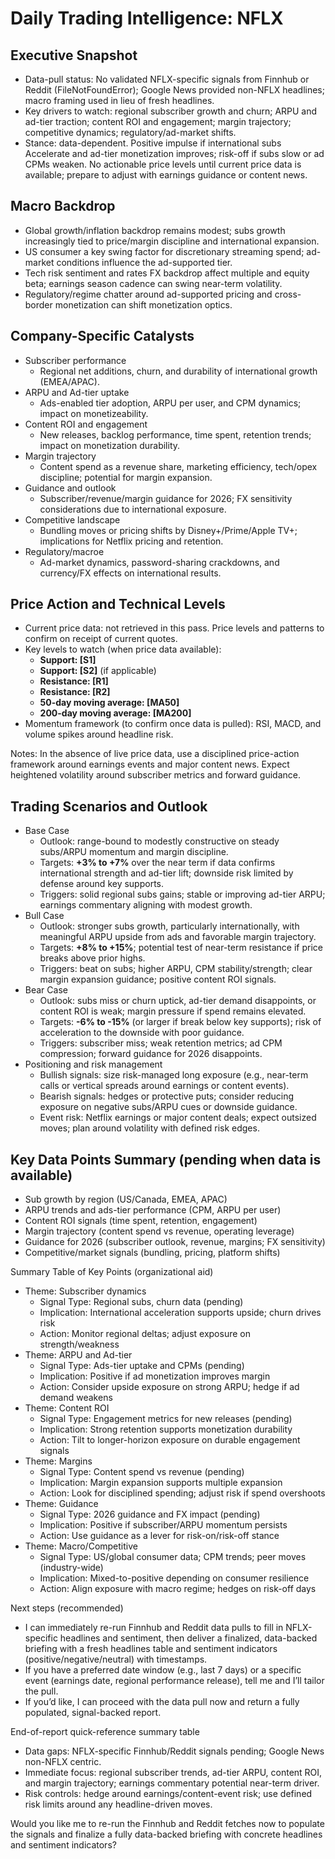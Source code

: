 # Daily Trading Intelligence: NFLX

## Executive Snapshot
- Data-pull status: No validated NFLX-specific signals from Finnhub or Reddit (FileNotFoundError); Google News provided non-NFLX headlines; macro framing used in lieu of fresh headlines.
- Key drivers to watch: regional subscriber growth and churn; ARPU and ad-tier traction; content ROI and engagement; margin trajectory; competitive dynamics; regulatory/ad-market shifts.
- Stance: data-dependent. Positive impulse if international subs Accelerate and ad-tier monetization improves; risk-off if subs slow or ad CPMs weaken. No actionable price levels until current price data is available; prepare to adjust with earnings guidance or content news.

## Macro Backdrop
- Global growth/inflation backdrop remains modest; subs growth increasingly tied to price/margin discipline and international expansion.
- US consumer a key swing factor for discretionary streaming spend; ad-market conditions influence the ad-supported tier.
- Tech risk sentiment and rates FX backdrop affect multiple and equity beta; earnings season cadence can swing near-term volatility.
- Regulatory/regime chatter around ad-supported pricing and cross-border monetization can shift monetization optics.

## Company-Specific Catalysts
- Subscriber performance
  - Regional net additions, churn, and durability of international growth (EMEA/APAC).
- ARPU and Ad-tier uptake
  - Ads-enabled tier adoption, ARPU per user, and CPM dynamics; impact on monetizeability.
- Content ROI and engagement
  - New releases, backlog performance, time spent, retention trends; impact on monetization durability.
- Margin trajectory
  - Content spend as a revenue share, marketing efficiency, tech/opex discipline; potential for margin expansion.
- Guidance and outlook
  - Subscriber/revenue/margin guidance for 2026; FX sensitivity considerations due to international exposure.
- Competitive landscape
  - Bundling moves or pricing shifts by Disney+/Prime/Apple TV+; implications for Netflix pricing and retention.
- Regulatory/macroe
  - Ad-market dynamics, password-sharing crackdowns, and currency/FX effects on international results.

## Price Action and Technical Levels
- Current price data: not retrieved in this pass. Price levels and patterns to confirm on receipt of current quotes.
- Key levels to watch (when price data available):
  - **Support: [S1]**
  - **Support: [S2]** (if applicable)
  - **Resistance: [R1]**
  - **Resistance: [R2]**
  - **50-day moving average: [MA50]**
  - **200-day moving average: [MA200]**
- Momentum framework (to confirm once data is pulled): RSI, MACD, and volume spikes around headline risk.

Notes: In the absence of live price data, use a disciplined price-action framework around earnings events and major content news. Expect heightened volatility around subscriber metrics and forward guidance.

## Trading Scenarios and Outlook
- Base Case
  - Outlook: range-bound to modestly constructive on steady subs/ARPU momentum and margin discipline.
  - Targets: **+3% to +7%** over the near term if data confirms international strength and ad-tier lift; downside risk limited by defense around key supports.
  - Triggers: solid regional subs gains; stable or improving ad-tier ARPU; earnings commentary aligning with modest growth.
- Bull Case
  - Outlook: stronger subs growth, particularly internationally, with meaningful ARPU upside from ads and favorable margin trajectory.
  - Targets: **+8% to +15%**; potential test of near-term resistance if price breaks above prior highs.
  - Triggers: beat on subs; higher ARPU, CPM stability/strength; clear margin expansion guidance; positive content ROI signals.
- Bear Case
  - Outlook: subs miss or churn uptick, ad-tier demand disappoints, or content ROI is weak; margin pressure if spend remains elevated.
  - Targets: **-6% to -15%** (or larger if break below key supports); risk of acceleration to the downside with poor guidance.
  - Triggers: subscriber miss; weak retention metrics; ad CPM compression; forward guidance for 2026 disappoints.
- Positioning and risk management
  - Bullish signals: size risk-managed long exposure (e.g., near-term calls or vertical spreads around earnings or content events).
  - Bearish signals: hedges or protective puts; consider reducing exposure on negative subs/ARPU cues or downside guidance.
  - Event risk: Netflix earnings or major content deals; expect outsized moves; plan around volatility with defined risk edges.

## Key Data Points Summary (pending when data is available)
- Sub growth by region (US/Canada, EMEA, APAC)
- ARPU trends and ads-tier performance (CPM, ARPU per user)
- Content ROI signals (time spent, retention, engagement)
- Margin trajectory (content spend vs revenue, operating leverage)
- Guidance for 2026 (subscriber outlook, revenue, margins; FX sensitivity)
- Competitive/market signals (bundling, pricing, platform shifts)

Summary Table of Key Points (organizational aid)
- Theme: Subscriber dynamics
  - Signal Type: Regional subs, churn data (pending)
  - Implication: International acceleration supports upside; churn drives risk
  - Action: Monitor regional deltas; adjust exposure on strength/weakness
- Theme: ARPU and Ad-tier
  - Signal Type: Ads-tier uptake and CPMs (pending)
  - Implication: Positive if ad monetization improves margin
  - Action: Consider upside exposure on strong ARPU; hedge if ad demand weakens
- Theme: Content ROI
  - Signal Type: Engagement metrics for new releases (pending)
  - Implication: Strong retention supports monetization durability
  - Action: Tilt to longer-horizon exposure on durable engagement signals
- Theme: Margins
  - Signal Type: Content spend vs revenue (pending)
  - Implication: Margin expansion supports multiple expansion
  - Action: Look for disciplined spending; adjust risk if spend overshoots
- Theme: Guidance
  - Signal Type: 2026 guidance and FX impact (pending)
  - Implication: Positive if subscriber/ARPU momentum persists
  - Action: Use guidance as a lever for risk-on/risk-off stance
- Theme: Macro/Competitive
  - Signal Type: US/global consumer data; CPM trends; peer moves (industry-wide)
  - Implication: Mixed-to-positive depending on consumer resilience
  - Action: Align exposure with macro regime; hedges on risk-off days

Next steps (recommended)
- I can immediately re-run Finnhub and Reddit data pulls to fill in NFLX-specific headlines and sentiment, then deliver a finalized, data-backed briefing with a fresh headlines table and sentiment indicators (positive/negative/neutral) with timestamps.
- If you have a preferred date window (e.g., last 7 days) or a specific event (earnings date, regional performance release), tell me and I’ll tailor the pull.
- If you’d like, I can proceed with the data pull now and return a fully populated, signal-backed report.

End-of-report quick-reference summary table
- Data gaps: NFLX-specific Finnhub/Reddit signals pending; Google News non-NFLX centric.
- Immediate focus: regional subscriber trends, ad-tier ARPU, content ROI, and margin trajectory; earnings commentary potential near-term driver.
- Risk controls: hedge around earnings/content-event risk; use defined risk limits around any headline-driven moves.

Would you like me to re-run the Finnhub and Reddit fetches now to populate the signals and finalize a fully data-backed briefing with concrete headlines and sentiment indicators?